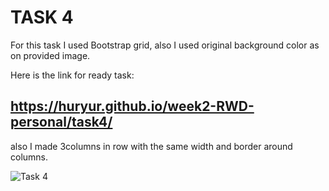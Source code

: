 # TASK 4 #

For this task I used Bootstrap grid, also I used original background color as on provided image.

Here is the link for ready task:
## https://huryur.github.io/week2-RWD-personal/task4/ ##

also I made 3columns in row with the same width and border around columns.

![Task 4](http://i.piccy.info/i9/523136f3ecc47bc3d5f9577e8010e561/1479916595/17185/1087531/week2_rwd_4.png)
